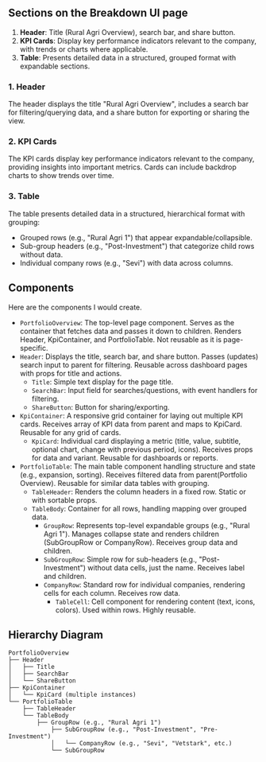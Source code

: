 ## Sections on the Breakdown UI page

1. **Header**: Title (Rural Agri Overview), search bar, and share button.
2. **KPI Cards**: Display key performance indicators relevant to the company, with trends or charts where applicable.
3. **Table**: Presents detailed data in a structured, grouped format with expandable sections.

### 1. Header

The header displays the title "Rural Agri Overview", includes a search bar for filtering/querying data, and a share button for exporting or sharing the view.

### 2. KPI Cards

The KPI cards display key performance indicators relevant to the company, providing insights into important metrics. Cards can include backdrop charts to show trends over time.

### 3. Table

The table presents detailed data in a structured, hierarchical format with grouping:

- Grouped rows (e.g., "Rural Agri 1") that appear expandable/collapsible.
- Sub-group headers (e.g., "Post-Investment") that categorize child rows without data.
- Individual company rows (e.g., "Sevi") with data across columns.

## Components

Here are the components I would create.

- `PortfolioOverview`: The top-level page component. Serves as the container that fetches data and passes it down to children. Renders Header, KpiContainer, and PortfolioTable. Not reusable as it is page-specific.
- `Header`: Displays the title, search bar, and share button. Passes (updates) search input to parent for filtering. Reusable across dashboard pages with props for title and actions.
  - `Title`: Simple text display for the page title.
  - `SearchBar`: Input field for searches/questions, with event handlers for filtering.
  - `ShareButton`: Button for sharing/exporting.
- `KpiContainer`: A responsive grid container for laying out multiple KPI cards. Receives array of KPI data from parent and maps to KpiCard. Reusable for any grid of cards.
  - `KpiCard`: Individual card displaying a metric (title, value, subtitle, optional chart, change with previous period, icons). Receives props for data and variant. Reusable for dashboards or reports.
- `PortfolioTable`: The main table component handling structure and state (e.g., expansion, sorting). Receives filtered data from parent(Portfolio Overview). Reusable for similar data tables with grouping.
  - `TableHeader`: Renders the column headers in a fixed row. Static or with sortable props.
  - `TableBody`: Container for all rows, handling mapping over grouped data.
    - `GroupRow`: Represents top-level expandable groups (e.g., "Rural Agri 1"). Manages collapse state and renders children (SubGroupRow or CompanyRow). Receives group data and children. 
    - `SubGroupRow`: Simple row for sub-headers (e.g., "Post-Investment") without data cells, just the name. Receives label and children.
    - `CompanyRow`: Standard row for individual companies, rendering cells for each column. Receives row data.
      - `TableCell`: Cell component for rendering content (text, icons, colors). Used within rows. Highly reusable.

## Hierarchy Diagram

```
PortfolioOverview
├── Header
│   ├── Title
│   ├── SearchBar
│   └── ShareButton
├── KpiContainer
│   └── KpiCard (multiple instances)
└── PortfolioTable
    ├── TableHeader
    └── TableBody
        ├── GroupRow (e.g., "Rural Agri 1")
            ├── SubGroupRow (e.g., "Post-Investment", "Pre-Investment")
            │   └── CompanyRow (e.g., "Sevi", "Vetstark", etc.)
            └── SubGroupRow     
```